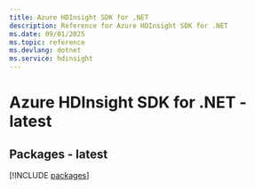 ```yaml
---
title: Azure HDInsight SDK for .NET
description: Reference for Azure HDInsight SDK for .NET
ms.date: 09/01/2025
ms.topic: reference
ms.devlang: dotnet
ms.service: hdinsight
---
```

# Azure HDInsight SDK for .NET - latest
## Packages - latest
[!INCLUDE [packages](hdinsight-index.md)]